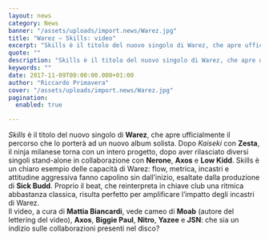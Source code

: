 ```yaml
---
layout: news
category: News
banner: "/assets/uploads/import.news/Warez.jpg"
title: "Warez – Skills: video"
excerpt: "Skills è il titolo del nuovo singolo di Warez, che apre ufficialmente il percorso che lo porterà ad un nuovo album solista. Dopo Kaiseki con Zesta, il ninja milanese torna con un intero progetto, dopo aver rilasciato diversi singoli stand-alone in collaborazione con Nerone, Axos e Low Kidd. Skills è un chiaro esempio delle capacità [&hellip"
quote: ""
description: "Skills è il titolo del nuovo singolo di Warez, che apre ufficialmente il percorso che lo porterà ad un nuovo album solista. Dopo Kaiseki con Zesta, il ninja milanese torna con un intero progetto, dopo aver rilasciato diversi singoli stand-alone in collaborazione con Nerone, Axos e Low Kidd. Skills è un chiaro esempio delle capacità [&hellip"
keywords: ""
date: 2017-11-09T00:00:00.000+01:00
author: "Riccardo Primavera"
cover: "/assets/uploads/import.news/Warez.jpg"
pagination:
  enabled: true

---
```


_Skills_ è il titolo del nuovo singolo di **Warez**, che apre ufficialmente il percorso che lo porterà ad un nuovo album solista. Dopo _Kaiseki_ con **Zesta**, il ninja milanese torna con un intero progetto, dopo aver rilasciato diversi singoli stand-alone in collaborazione con **Nerone**, **Axos** e **Low Kidd**. Skills è un chiaro esempio delle capacità di Warez: flow, metrica, incastri e attitudine aggressiva fanno capolino sin dall’inizio, esaltate dalla produzione di **Sick Budd**. Proprio il beat, che reinterpreta in chiave club una ritmica abbastanza classica, risulta perfetto per amplificare l’impatto degli incastri di Warez.  
Il video, a cura di **Mattia Biancardi**, vede cameo di **Moab** (autore del lettering del video), **Axos**, **Biggie Paul**, **Nitro**, **Yazee** e **JSN**: che sia un indizio sulle collaborazioni presenti nel disco?